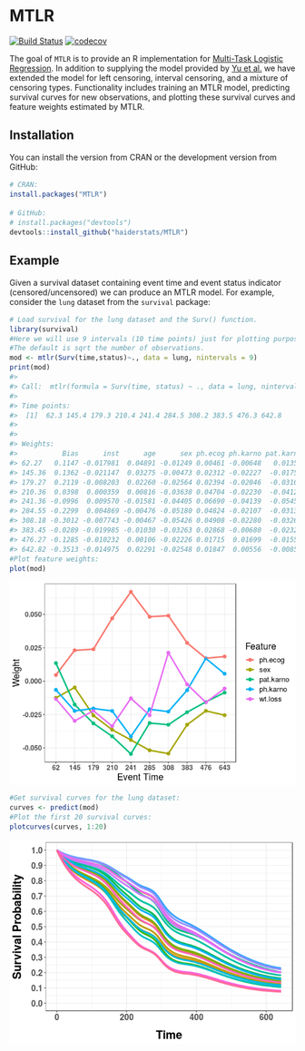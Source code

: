 
<!-- README.md is generated from README.Rmd. Please edit that file -->
MTLR
====

[![Build Status](https://travis-ci.org/haiderstats/MTLR.svg?branch=master)](https://travis-ci.org/haiderstats/MTLR) [![codecov](https://codecov.io/gh/haiderstats/MTLR/branch/master/graphs/badge.svg)](https://codecov.io/gh/haiderstats/MTLR)

The goal of `MTLR` is to provide an R implementation for [Multi-Task Logistic Regression](https://papers.nips.cc/paper/4210-learning-patient-specific-cancer-survival-distributions-as-a-sequence-of-dependent-regressors). In addition to supplying the model provided by [Yu et al.](https://papers.nips.cc/paper/4210-learning-patient-specific-cancer-survival-distributions-as-a-sequence-of-dependent-regressors) we have extended the model for left censoring, interval censoring, and a mixture of censoring types. Functionality includes training an MTLR model, predicting survival curves for new observations, and plotting these survival curves and feature weights estimated by MTLR.

Installation
------------

You can install the version from CRAN or the development version from GitHub:

``` r
# CRAN:
install.packages("MTLR")

# GitHub:
# install.packages("devtools")
devtools::install_github("haiderstats/MTLR")
```

Example
-------

Given a survival dataset containing event time and event status indicator (censored/uncensored) we can produce an MTLR model. For example, consider the `lung` dataset from the `survival` package:

``` r
# Load survival for the lung dataset and the Surv() function.
library(survival)
#Here we will use 9 intervals (10 time points) just for plotting purposes. 
#The default is sqrt the number of observations.
mod <- mtlr(Surv(time,status)~., data = lung, nintervals = 9)
print(mod)
#> 
#> Call:  mtlr(formula = Surv(time, status) ~ ., data = lung, nintervals = 9) 
#> 
#> Time points:
#>  [1]  62.3 145.4 179.3 210.4 241.4 284.5 308.2 383.5 476.3 642.8
#> 
#> 
#> Weights:
#>           Bias      inst      age      sex ph.ecog ph.karno pat.karno meal.cal  wt.loss
#> 62.27   0.1147 -0.017981  0.04891 -0.01249 0.00461 -0.00648   0.01352 -0.02617 -0.01325
#> 145.36  0.1362 -0.021147  0.03275 -0.00473 0.02312 -0.02227  -0.01753 -0.01105 -0.02974
#> 179.27  0.2119 -0.008203  0.02260 -0.02564 0.02394 -0.02046  -0.03161 -0.02310 -0.02218
#> 210.36  0.0398  0.000359  0.00816 -0.03638 0.04704 -0.02230  -0.04129 -0.01410 -0.03367
#> 241.36 -0.0996  0.009570 -0.01581 -0.04405 0.06690 -0.04139  -0.05453 -0.00808 -0.01288
#> 284.55 -0.2299  0.004869 -0.00476 -0.05180 0.04824 -0.02107  -0.03135  0.00237 -0.02552
#> 308.18 -0.3012 -0.007743 -0.00467 -0.05426 0.04908 -0.02280  -0.03264 -0.01608  0.02130
#> 383.45 -0.0289 -0.019985 -0.01030 -0.03263 0.02868 -0.00680  -0.02321 -0.01458 -0.00235
#> 476.27 -0.1285 -0.010232  0.00106 -0.02226 0.01715  0.01699  -0.01555 -0.02112 -0.01587
#> 642.82 -0.3513 -0.014975  0.02291 -0.02548 0.01847  0.00556  -0.00856  0.00373 -0.00552
#Plot feature weights:
plot(mod)
```

<img align = "center" src="README-unnamed-chunk-4-1.png" style="display: block; margin: auto;" />

``` r
#Get survival curves for the lung dataset:
curves <- predict(mod)
#Plot the first 20 survival curves:
plotcurves(curves, 1:20)
```

<img align = "center" src="README-unnamed-chunk-4-2.png" style="display: block; margin: auto;" />
